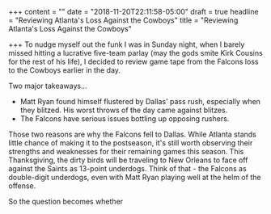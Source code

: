 +++
content = ""
date = "2018-11-20T22:11:58-05:00"
draft = true
headline = "Reviewing Atlanta's Loss Against the Cowboys"
title = "Reviewing Atlanta's Loss Against the Cowboys"

+++
To nudge myself out the funk I was in Sunday night, when I barely missed hitting a lucrative five-team parlay (may the gods smite Kirk Cousins for the rest of his life), I decided to review game tape from the Falcons loss to the Cowboys earlier in the day.

Two major takeaways...

* Matt Ryan found himself flustered by Dallas' pass rush, especially when they blitzed. His worst throws of the day came against blitzes.
* The Falcons have serious issues bottling up opposing rushers.

Those two reasons are why the Falcons fell to Dallas. While Atlanta stands little chance of making it to the postseason, it's still worth observing their strengths and weaknesses for their remaining games this season. This Thanksgiving, the dirty birds will be traveling to New Orleans to face off against the Saints as 13-point underdogs. Think of that - the Falcons as double-digit underdogs, even with Matt Ryan playing well at the helm of the offense.

So the question becomes whether 